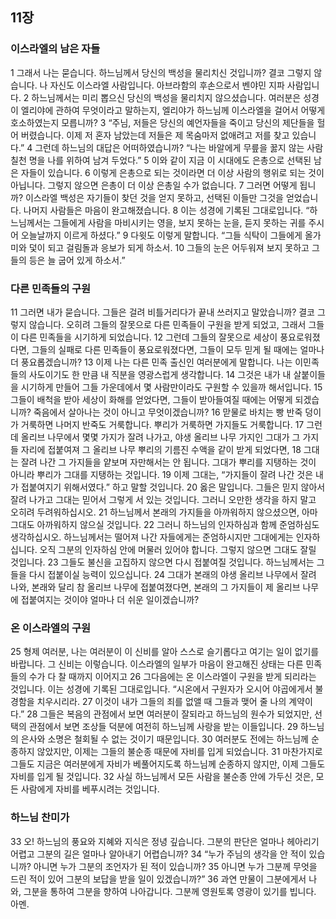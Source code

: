 ## 11장
### 이스라엘의 남은 자들
1 그래서 나는 묻습니다. 하느님께서 당신의 백성을 물리치신 것입니까? 결코 그렇지 않습니다. 나 자신도 이스라엘 사람입니다. 아브라함의 후손으로서 벤야민 지파 사람입니다.
2 하느님께서는 미리 뽑으신 당신의 백성을 물리치지 않으셨습니다. 여러분은 성경이 엘리야에 관하여 무엇이라고 말하는지, 엘리야가 하느님께 이스라엘을 걸어서 어떻게 호소하였는지 모릅니까?
3 “주님, 저들은 당신의 예언자들을 죽이고 당신의 제단들을 헐어 버렸습니다. 이제 저 혼자 남았는데 저들은 제 목숨마저 없애려고 저를 찾고 있습니다.”
4 그런데 하느님의 대답은 어떠하였습니까? “나는 바알에게 무릎을 꿇지 않는 사람 칠천 명을 나를 위하여 남겨 두었다.”
5 이와 같이 지금 이 시대에도 은총으로 선택된 남은 자들이 있습니다.
6 이렇게 은총으로 되는 것이라면 더 이상 사람의 행위로 되는 것이 아닙니다. 그렇지 않으면 은총이 더 이상 은총일 수가 없습니다.
7 그러면 어떻게 됩니까? 이스라엘 백성은 자기들이 찾던 것을 얻지 못하고, 선택된 이들만 그것을 얻었습니다. 나머지 사람들은 마음이 완고해졌습니다.
8 이는 성경에 기록된 그대로입니다. “하느님께서는 그들에게 사람을 마비시키는 영을, 보지 못하는 눈을, 듣지 못하는 귀를 주시어 오늘날까지 이르게 하셨다.”
9 다윗도 이렇게 말합니다. “그들 식탁이 그들에게 올가미와 덫이 되고 걸림돌과 응보가 되게 하소서.
10 그들의 눈은 어두워져 보지 못하고 그들의 등은 늘 굽어 있게 하소서.”
### 다른 민족들의 구원
11 그러면 내가 묻습니다. 그들은 걸려 비틀거리다가 끝내 쓰러지고 말았습니까? 결코 그렇지 않습니다. 오히려 그들의 잘못으로 다른 민족들이 구원을 받게 되었고, 그래서 그들이 다른 민족들을 시기하게 되었습니다.
12 그런데 그들의 잘못으로 세상이 풍요로워졌다면, 그들의 실패로 다른 민족들이 풍요로워졌다면, 그들이 모두 믿게 될 때에는 얼마나 더 풍요롭겠습니까?
13 이제 나는 다른 민족 출신인 여러분에게 말합니다. 나는 이민족들의 사도이기도 한 만큼 내 직분을 영광스럽게 생각합니다.
14 그것은 내가 내 살붙이들을 시기하게 만들어 그들 가운데에서 몇 사람만이라도 구원할 수 있을까 해서입니다.
15 그들이 배척을 받아 세상이 화해를 얻었다면, 그들이 받아들여질 때에는 어떻게 되겠습니까? 죽음에서 살아나는 것이 아니고 무엇이겠습니까?
16 맏물로 바치는 빵 반죽 덩이가 거룩하면 나머지 반죽도 거룩합니다. 뿌리가 거룩하면 가지들도 거룩합니다.
17 그런데 올리브 나무에서 몇몇 가지가 잘려 나가고, 야생 올리브 나무 가지인 그대가 그 가지들 자리에 접붙여져 그 올리브 나무 뿌리의 기름진 수액을 같이 받게 되었다면,
18 그대는 잘려 나간 그 가지들을 얕보며 자만해서는 안 됩니다. 그대가 뿌리를 지탱하는 것이 아니라 뿌리가 그대를 지탱하는 것입니다.
19 이제 그대는, “가지들이 잘려 나간 것은 내가 접붙여지기 위해서였다.” 하고 말할 것입니다.
20 옳은 말입니다. 그들은 믿지 않아서 잘려 나가고 그대는 믿어서 그렇게 서 있는 것입니다. 그러니 오만한 생각을 하지 말고 오히려 두려워하십시오.
21 하느님께서 본래의 가지들을 아까워하지 않으셨으면, 아마 그대도 아까워하지 않으실 것입니다.
22 그러니 하느님의 인자하심과 함께 준엄하심도 생각하십시오. 하느님께서는 떨어져 나간 자들에게는 준엄하시지만 그대에게는 인자하십니다. 오직 그분의 인자하심 안에 머물러 있어야 합니다. 그렇지 않으면 그대도 잘릴 것입니다.
23 그들도 불신을 고집하지 않으면 다시 접붙여질 것입니다. 하느님께서는 그들을 다시 접붙이실 능력이 있으십니다.
24 그대가 본래의 야생 올리브 나무에서 잘려 나와, 본래와 달리 참 올리브 나무에 접붙여졌다면, 본래의 그 가지들이 제 올리브 나무에 접붙여지는 것이야 얼마나 더 쉬운 일이겠습니까?
### 온 이스라엘의 구원
25 형제 여러분, 나는 여러분이 이 신비를 알아 스스로 슬기롭다고 여기는 일이 없기를 바랍니다. 그 신비는 이렇습니다. 이스라엘의 일부가 마음이 완고해진 상태는 다른 민족들의 수가 다 찰 때까지 이어지고
26 그다음에는 온 이스라엘이 구원을 받게 되리라는 것입니다. 이는 성경에 기록된 그대로입니다. “시온에서 구원자가 오시어 야곱에게서 불경함을 치우시리라.
27 이것이 내가 그들의 죄를 없앨 때 그들과 맺어 줄 나의 계약이다.”
28 그들은 복음의 관점에서 보면 여러분이 잘되라고 하느님의 원수가 되었지만, 선택의 관점에서 보면 조상들 덕분에 여전히 하느님께 사랑을 받는 이들입니다.
29 하느님의 은사와 소명은 철회될 수 없는 것이기 때문입니다.
30 여러분도 전에는 하느님께 순종하지 않았지만, 이제는 그들의 불순종 때문에 자비를 입게 되었습니다.
31 마찬가지로 그들도 지금은 여러분에게 자비가 베풀어지도록 하느님께 순종하지 않지만, 이제 그들도 자비를 입게 될 것입니다.
32 사실 하느님께서 모든 사람을 불순종 안에 가두신 것은, 모든 사람에게 자비를 베푸시려는 것입니다.
### 하느님 찬미가
33 오! 하느님의 풍요와 지혜와 지식은 정녕 깊습니다. 그분의 판단은 얼마나 헤아리기 어렵고 그분의 길은 얼마나 알아내기 어렵습니까?
34 “누가 주님의 생각을 안 적이 있습니까? 아니면 누가 그분의 조언자가 된 적이 있습니까?
35 아니면 누가 그분께 무엇을 드린 적이 있어 그분의 보답을 받을 일이 있겠습니까?”
36 과연 만물이 그분에게서 나와, 그분을 통하여 그분을 향하여 나아갑니다. 그분께 영원토록 영광이 있기를 빕니다. 아멘.
